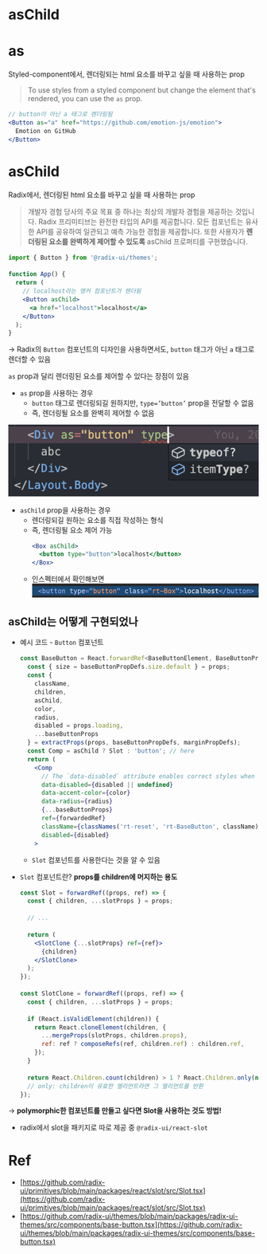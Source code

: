 # asChild

# as

Styled-component에서, 렌더링되는 html 요소를 바꾸고 싶을 때 사용하는 prop

> To use styles from a styled component but change the element that's rendered, you can use the `as` prop.

```jsx
// button이 아닌 a 태그로 렌더링됨
<Button as="a" href="https://github.com/emotion-js/emotion">
  Emotion on GitHub
</Button>
```

# asChild

Radix에서, 렌더링된 html 요소를 바꾸고 싶을 때 사용하는 prop

> 개발자 경험 당사의 주요 목표 중 하나는 최상의 개발자 경험을 제공하는 것입니다. Radix 프리미티브는 완전한 타입의 API를 제공합니다. 모든 컴포넌트는 유사한 API를 공유하여 일관되고 예측 가능한 경험을 제공합니다. 또한 사용자가 **렌더링된 요소를 완벽하게 제어할 수 있도록** asChild 프로퍼티를 구현했습니다.

```jsx
import { Button } from '@radix-ui/themes';

function App() {
  return (
    // localhost라는 앵커 컴포넌트가 렌더됨
    <Button asChild>
      <a href="localhost">localhost</a>
    </Button>
  );
}
```

→ Radix의 `Button` 컴포넌트의 디자인을 사용하면서도, `button` 태그가 아닌 `a` 태그로 렌더할 수 있음

`as` prop과 달리 렌더링된 요소를 제어할 수 있다는 장점이 있음

- `as` prop을 사용하는 경우
  - `button` 태그로 렌더링되길 원하지만, `type=’button’` prop을 전달할 수 없음
  - 즉, 렌더링될 요소를 완벽히 제어할 수 없음

![image.png](./image.png)

- `asChild` prop을 사용하는 경우
  - 렌더링되길 원하는 요소를 직접 작성하는 형식
  - 즉, 렌더링될 요소 제어 가능
    ```jsx
    <Box asChild>
      <button type="button">localhost</button>
    </Box>
    ```
  - 인스펙터에서 확인해보면
    ![image.png](./image1.png)

## asChild는 어떻게 구현되었나

- 예시 코드 - `Button` 컴포넌트
  ```jsx
  const BaseButton = React.forwardRef<BaseButtonElement, BaseButtonProps>((props, forwardedRef) => {
    const { size = baseButtonPropDefs.size.default } = props;
    const {
      className,
      children,
      asChild,
      color,
      radius,
      disabled = props.loading,
      ...baseButtonProps
    } = extractProps(props, baseButtonPropDefs, marginPropDefs);
    const Comp = asChild ? Slot : 'button'; // here
    return (
      <Comp
        // The `data-disabled` attribute enables correct styles when doing `<Button asChild disabled>`
        data-disabled={disabled || undefined}
        data-accent-color={color}
        data-radius={radius}
        {...baseButtonProps}
        ref={forwardedRef}
        className={classNames('rt-reset', 'rt-BaseButton', className)}
        disabled={disabled}
      >
  ```
  - `Slot` 컴포넌트를 사용한다는 것을 알 수 있음
- `Slot` 컴포넌트란? **props를 children에 머지하는 용도**

  ```jsx
  const Slot = forwardRef((props, ref) => {
    const { children, ...slotProps } = props;

    // ...

    return (
      <SlotClone {...slotProps} ref={ref}>
        {children}
      </SlotClone>
    );
  });

  const SlotClone = forwardRef((props, ref) => {
    const { children, ...slotProps } = props;

    if (React.isValidElement(children)) {
      return React.cloneElement(children, {
        ...mergeProps(slotProps, children.props),
        ref: ref ? composeRefs(ref, children.ref) : children.ref,
      });
    }

    return React.Children.count(children) > 1 ? React.Children.only(null) : null;
    // only: children이 유효한 엘리먼트라면 그 엘리먼트를 반환
  });
  ```

→ **polymorphic한 컴포넌트를 만들고 싶다면 Slot을 사용하는 것도 방법!**

- radix에서 slot을 패키지로 따로 제공 중 `@radix-ui/react-slot`

# Ref

- [https://github.com/radix-ui/primitives/blob/main/packages/react/slot/src/Slot.tsx](https://github.com/radix-ui/primitives/blob/main/packages/react/slot/src/Slot.tsx)
- [https://github.com/radix-ui/themes/blob/main/packages/radix-ui-themes/src/components/base-button.tsx](https://github.com/radix-ui/themes/blob/main/packages/radix-ui-themes/src/components/base-button.tsx)
